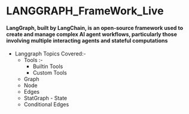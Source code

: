 # LANGGRAPH_FrameWork_Live
#### LangGraph, built by LangChain, is an open-source framework used to create and manage complex AI agent workflows, particularly those involving multiple interacting agents and stateful computations
- Langgraph Topics Covered:-
    - Tools :- 
        - Builtin Tools
        - Custom Tools 
    - Graph
    - Node
    - Edges
    - StatGraph - State
    - Conditional Edges
